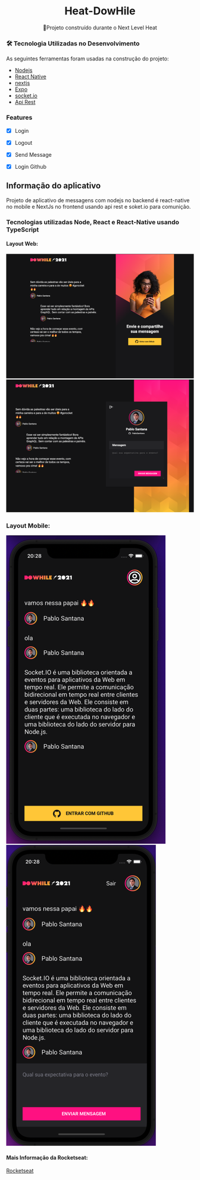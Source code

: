 <h1 align="center">Heat-DowHile</h1>
<p align="center">🚀Projeto construído durante o Next Level Heat</p>


### 🛠 Tecnologia Utilizadas no Desenvolvimento 

As seguintes ferramentas foram usadas na construção do projeto:

- [Nodejs](https://nodejs.org/en/)   
- [React Native](https://reactnative.dev/)      
- [nextjs](https://nextjs.org/) 
- [Expo](https://docs.expo.dev/)
- [socket.io](https://socket.io/)
- [Api Rest](https://www.google.com/search?sxsrf=ALeKk02AGokhbkw15tLf-tnwxppEMmANzQ%3A1613073130290&ei=6oolYJyOEfa85OUPuYGV6AY&q=rest+api&oq=api+rest&gs_lcp=Cgdnd3Mtd2l6EAEYBDIHCCMQsAMQJzIHCAAQsAMQQzIHCAAQsAMQQzIHCAAQsAMQQzIHCAAQsAMQQzIHCAAQsAMQQzIHCAAQsAMQQzIHCAAQsAMQQzIHCAAQsAMQQzIHCAAQsAMQQ1AAWABgw4QDaAJwAngAgAGOAogBjgKSAQMyLTGYAQCqAQdnd3Mtd2l6yAEKwAEB&sclient=gws-wiz)

### Features

- [x] Login
- [x] Logout
- [x] Send Message
- [x] Login Github



## Informação do aplicativo
Projeto de aplicativo de messagens com nodejs no backend é react-native no mobile e NextJs no frontend
usando api rest e soket.io para comunição.


### Tecnologias utilizadas  Node, React e React-Native usando TypeScript 

#### Layout Web:

![layout](https://github.com/PabloSanttana/Heat-DowHile/blob/master/layout/1.png)
![layout](https://github.com/PabloSanttana/Heat-DowHile/blob/master/layout/2.png)

### Layout Mobile:


![layout](https://github.com/PabloSanttana/Heat-DowHile/blob/master/layout/mobile1.png)
![layout](https://github.com/PabloSanttana/Heat-DowHile/blob/master/layout/mobile2.png)

#### Mais Informação da Rocketseat:

[Rocketseat](https://www.rocketseat.com.br/)
